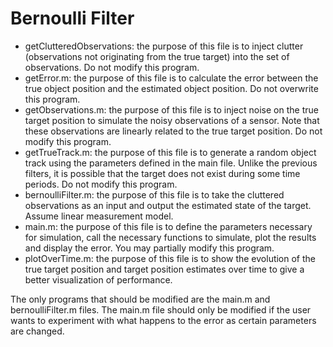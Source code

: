 # Bernoulli Filter

* getClutteredObservations: the purpose of this file is to inject clutter (observations not originating from the true target) into the set of observations. Do not modify this program.
* getError.m: the purpose of this file is to calculate the error between the true object position and the estimated object position. Do not overwrite this program.
* getObservations.m: the purpose of this file is to inject noise on the true target position to simulate the noisy observations of a sensor. Note that these observations are linearly related to the true target position. Do not modify this program.
* getTrueTrack.m: the purpose of this file is to generate a random object track using the parameters defined in the main file. Unlike the previous filters, it is possible that the target does not exist during some time periods. Do not modify this program.
* bernoulliFilter.m: the purpose of this file is to take the cluttered observations as an input and output the estimated state of the target. Assume linear measurement model.
* main.m: the purpose of this file is to define the parameters necessary for simulation, call the necessary functions to simulate, plot the results and display the error. You may partially modify this program.
* plotOverTime.m: the purpose of this file is to show the evolution of the true target position and target position estimates over time to give a better visualization of performance.

The only programs that should be modified are the main.m and bernoulliFilter.m files. The main.m file should only be modified if the user wants to experiment
with what happens to the error as certain parameters are changed.
